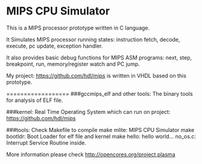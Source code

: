 MIPS CPU Simulator
==================

This is a MIPS processor prototype written in C language.

It Simulates MIPS processor running states: instruction fetch, decode, execute, pc update, exception handler.

It also provides basic debug functions for MIPS ASM programs: next, step, breakpoint, run, memory/register watch and PC jump.

My project: https://github.com/hdl/mips is written in VHDL based on this prototype.

==================
###gccmips_elf and other tools: 
The binary tools for analysis of ELF file. 

###kernel:
Real Time Operating System which can run on project: https://github.com/hdl/mips

###tools:
Check Makefile to compile
make mlite: MIPS CPU Simulator
make bootldr: Boot Loader for elf file and kernel
make hello: hello world...
no_os.c: Interrupt Service Routine inside.

More information please check http://opencores.org/project,plasma

